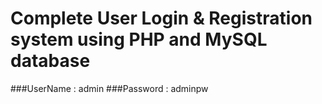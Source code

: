 # Complete User Login & Registration system using PHP and MySQL database

###UserName : admin
###Password : adminpw
